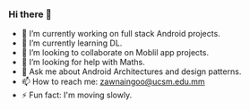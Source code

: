 ### Hi there 👋

- 🔭 I’m currently working on full stack Android projects.
- 🌱 I’m currently learning DL.
- 👯 I’m looking to collaborate on Moblil app projects.
- 🤔 I’m looking for help with Maths.
- 💬 Ask me about Android Architectures and design patterns.
- 📫 How to reach me: zawnaingoo@ucsm.edu.mm
- ⚡ Fun fact: I'm moving slowly.
